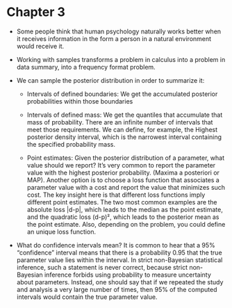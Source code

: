 # Chapter 3

* Some people think that human psychology naturally works better when it receives information in the form a person in a natural environment would receive it.

* Working with samples transforms a problem in calculus into a problem in data summary, into a frequency format problem.

* We can sample the posterior distribution in order to summarize it:

    * Intervals of defined boundaries: We get the accumulated posterior probabilities within those boundaries

    * Intervals of defined mass: We get the quantiles that accumulate that mass of probability. There are an infinite number of intervals that meet those requirements. We can define, for example, the Highest posterior density interval, which is the narrowest interval containing the specified probability mass.


    * Point estimates: Given the posterior distribution of a parameter, what value should we report? It’s very common to report the parameter value with the highest posterior probability. (Maxima a posteriori or MAP). Another option is to choose a loss function that associates a parameter value with a cost and report the value that minimizes such cost. The key insight here is that different loss functions imply different point estimates. The two most common examples are the absolute loss |d-p|, which leads to the median as the point estimate, and the quadratic loss (d-p)², which leads to the posterior mean as the point estimate. Also, depending on the problem, you could define an unique loss function.

* What do confidence intervals mean? It is common to hear that a 95% “confidence” interval means that there is a probability 0.95 that the true parameter value lies within the interval. In strict non-Bayesian statistical inference, such a statement is never correct, because strict non-Bayesian inference forbids using probability to measure uncertainty about parameters. Instead, one should say that if we repeated the study and analysis a very large number of times, then 95% of the computed intervals would contain the true parameter value.

